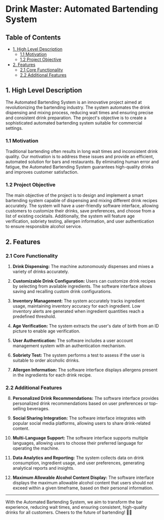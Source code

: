# **Drink Master: Automated Bartending System**

## Table of Contents
- [1. High Level Description](#1-high-level-description)
  - [1.1 Motivation](#11-motivation)
  - [1.2 Project Objective](#12-project-objective)
- [2. Features](#2-features)
  - [2.1 Core Functionality](#21-core-functionality)
  - [2.2 Additional Features](#22-additional-features)

## 1. High Level Description

The Automated Bartending System is an innovative project aimed at revolutionizing the bartending industry. The system automates the drink dispensing and mixing process, reducing wait times and ensuring precise and consistent drink preparation. The project's objective is to create a sophisticated automated bartending system suitable for commercial settings.

### 1.1 Motivation

Traditional bartending often results in long wait times and inconsistent drink quality. Our motivation is to address these issues and provide an efficient, automated solution for bars and restaurants. By eliminating human error and fatigue, the Automated Bartending System guarantees high-quality drinks and improves customer satisfaction.

### 1.2 Project Objective

The main objective of the project is to design and implement a smart bartending system capable of dispensing and mixing different drink recipes accurately. The system will have a user-friendly software interface, allowing customers to customize their drinks, save preferences, and choose from a list of existing cocktails. Additionally, the system will feature age verification, sobriety testing, allergen information, and user authentication to ensure responsible alcohol service.

## 2. Features

### 2.1 Core Functionality

1. **Drink Dispensing:** The machine autonomously dispenses and mixes a variety of drinks accurately.

2. **Customizable Drink Configuration:** Users can customize drink recipes by selecting from available ingredients. The software interface allows saving and recalling custom drink configurations.

3. **Inventory Management:** The system accurately tracks ingredient usage, maintaining inventory accuracy for each ingredient. Low inventory alerts are generated when ingredient quantities reach a predefined threshold. 

4. **Age Verification:** The system extracts the user's date of birth from an ID picture to enable age verification. 

5. **User Authentication:** The software includes a user account management system with an authentication mechanism. 

6. **Sobriety Test:** The system performs a test to assess if the user is suitable to order alcoholic drinks. 

7. **Allergen Information:** The software interface displays allergens present in the ingredients for each drink recipe. 

### 2.2 Additional Features

8. **Personalized Drink Recommendations:** The software interface provides personalized drink recommendations based on user preferences or top-selling beverages.

9. **Social Sharing Integration:** The software interface integrates with popular social media platforms, allowing users to share drink-related content.

10. **Multi-Language Support:** The software interface supports multiple languages, allowing users to choose their preferred language for operating the machine. 

11. **Data Analytics and Reporting:** The system collects data on drink consumption, ingredient usage, and user preferences, generating analytical reports and insights. 

12. **Maximum Allowable Alcohol Content Display:** The software interface displays the maximum allowable alcohol content that users should not exceed within a given timeframe, based on their personal information. 
---

With the Automated Bartending System, we aim to transform the bar experience, reducing wait times, and ensuring consistent, high-quality drinks for all customers. Cheers to the future of bartending! 🍹🤖
